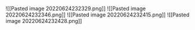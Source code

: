 ![[Pasted image 20220624232329.png]]
![[Pasted image 20220624232346.png]]
![[Pasted image 20220624232415.png]]
![[Pasted image 20220624232428.png]]